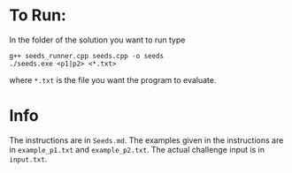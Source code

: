 # To Run: 

In the folder of the solution you want to run type
```
g++ seeds_runner.cpp seeds.cpp -o seeds
./seeds.exe <p1|p2> <*.txt>
```
where `*.txt` is the file you want the program to evaluate.

# Info

The instructions are in `Seeds.md`.
The examples given in the instructions are in `example_p1.txt` and `example_p2.txt`.
The actual challenge input is in `input.txt`.